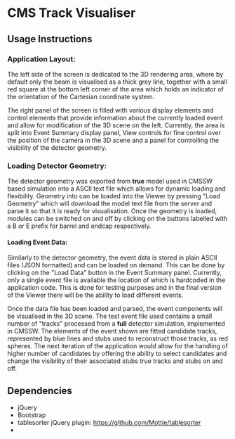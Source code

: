 # CMS Track Visualiser

## Usage Instructions

### Application Layout:

The left side of the screen is dedicated to the 3D rendering area, where by default only the beam is visualised as a thick grey line, together with a small red square at the bottom left corner of the area which holds an indicator of the orientation of the Cartesian coordinate system.

The right panel of the screen is filled with various display elements and control elements that provide information about the currently loaded event and allow for modification of the 3D scene on the left. Currently, the area is split into Event Summary display panel, View controls for fine control over the position of the camera in the 3D scene and a panel for controlling the visibility of the detector geometry.

### Loading Detector Geometry:

The detector geometry was exported from **true** model used in CMSSW based simulation into a ASCII text file which allows for dynamic loading and flexibility. Geometry into can be loaded into the Viewer by pressing "Load Geometry" which will download the model text file from the server and parse it so that it is ready for visualisation. Once the geometry is loaded, modules can be switched on and off by clicking on the buttons labelled with a B or E prefix for barrel and endcap respectively.

#### Loading Event Data:

Similarly to the detector geometry, the event data is stored in plain ASCII files (JSON formatted) and can be loaded on demand. This can be done by clicking on the "Load Data" button in the Event Summary panel. Currently, only a single event file is available the location of which is hardcoded in the application code. This is done for testing purposes and in the final version of the Viewer there will be the ability to load different events.

Once the data file has been loaded and parsed, the event components will be visualised in the 3D scene. The test event file used contains a small number of "tracks" processed from a **full** detector simulation, implemented in CMSSW. The elements of the event shown are fitted candidate tracks, represented by blue lines and stubs used to reconstruct those tracks, as red spheres. The next iteration of the application would allow for the handling of higher number of candidates by offering the ability to select candidates and change the visibility of their associated stubs true tracks and stubs on and off.


## Dependencies

- jQuery
- Bootstrap
- tablesorter jQuery plugin: https://github.com/Mottie/tablesorter
- 
